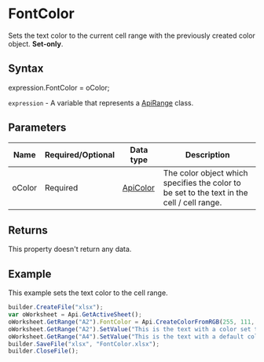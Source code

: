 # FontColor

Sets the text color to the current cell range with the previously created color object. **Set-only**.

## Syntax

expression.FontColor = oColor;

`expression` - A variable that represents a [ApiRange](../ApiRange.md) class.

## Parameters

| **Name** | **Required/Optional** | **Data type** | **Description** |
| ------------- | ------------- | ------------- | ------------- |
| oColor | Required | [ApiColor](../../ApiColor/ApiColor.md) | The color object which specifies the color to be set to the text in the cell / cell range. |

## Returns

This property doesn't return any data.

## Example

This example sets the text color to the cell range.

```javascript
builder.CreateFile("xlsx");
var oWorksheet = Api.GetActiveSheet();
oWorksheet.GetRange("A2").FontColor = Api.CreateColorFromRGB(255, 111, 61);
oWorksheet.GetRange("A2").SetValue("This is the text with a color set to it");
oWorksheet.GetRange("A4").SetValue("This is the text with a default color");
builder.SaveFile("xlsx", "FontColor.xlsx");
builder.CloseFile();
```
